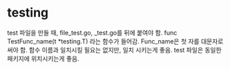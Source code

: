 # testing
test 파일을 만들 때, file_test.go, _test.go를 뒤에 붙여야 함.
func TestFunc_name(t *testing.T) 라는 함수가 들어감. Func_name은 첫 자를 대문자로 써야 함.
함수 이름과 일치시킬 필요는 없지만, 일치 시키는게 좋음.
test 파일은 동일한 패키지에 위치시키는게 좋음.